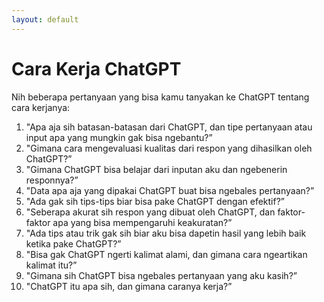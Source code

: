 ```yaml
---
layout: default
---
```


# Cara Kerja ChatGPT

Nih beberapa pertanyaan yang bisa kamu tanyakan ke ChatGPT tentang cara kerjanya:

1. "Apa aja sih batasan-batasan dari ChatGPT, dan tipe pertanyaan atau input apa yang mungkin gak bisa ngebantu?”
2. "Gimana cara mengevaluasi kualitas dari respon yang dihasilkan oleh ChatGPT?”
3. "Gimana ChatGPT bisa belajar dari inputan aku dan ngebenerin responnya?”
4. "Data apa aja yang dipakai ChatGPT buat bisa ngebales pertanyaan?”
5. "Ada gak sih tips-tips biar bisa pake ChatGPT dengan efektif?”
6. "Seberapa akurat sih respon yang dibuat oleh ChatGPT, dan faktor-faktor apa yang bisa mempengaruhi keakuratan?”
7. "Ada tips atau trik gak sih biar aku bisa dapetin hasil yang lebih baik ketika pake ChatGPT?”
8. "Bisa gak ChatGPT ngerti kalimat alami, dan gimana cara ngeartikan kalimat itu?”
9. "Gimana sih ChatGPT bisa ngebales pertanyaan yang aku kasih?”
10. "ChatGPT itu apa sih, dan gimana caranya kerja?”